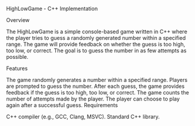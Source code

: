 HighLowGame - C++ Implementation

Overview

The HighLowGame is a simple console-based game written in C++ where the player tries to guess a randomly generated number within a specified range. The game will provide feedback on whether the guess is too high, too low, or correct. The goal is to guess the number in as few attempts as possible.

Features

The game randomly generates a number within a specified range.
Players are prompted to guess the number.
After each guess, the game provides feedback if the guess is too high, too low, or correct.
The game counts the number of attempts made by the player.
The player can choose to play again after a successful guess.
Requirements

C++ compiler (e.g., GCC, Clang, MSVC).
Standard C++ library.
